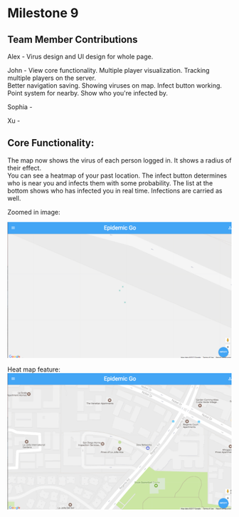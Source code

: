 # Milestone 9

## Team Member Contributions
Alex - Virus design and UI design for whole page.

John - View core functionality.  Multiple player visualization.  Tracking multiple players on the server.  
Better navigation saving.  Showing viruses on map.  Infect button working.  Point system for nearby.  Show who you're infected by.

Sophia - 
         
Xu - 



## Core Functionality:
The map now shows the virus of each person logged in.  It shows a radius of their effect.  
You can see a heatmap of your past location.  The infect button determines who is near you and infects them
with some probability.  The list at the bottom shows who has infected you in real time.  Infections are carried as well.

Zoomed in image:

![ScreenGrab](https://raw.githubusercontent.com/johnpallag/MashedPotatoRacoons/master/milestone7_zoom.png)


Heat map feature:
![ScreenGrab](https://raw.githubusercontent.com/johnpallag/MashedPotatoRacoons/master/milestone7_heatmap.png)
